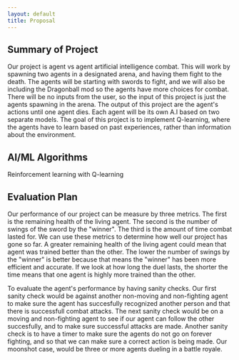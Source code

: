 ```yaml
---
layout: default
title: Proposal
---
```


## Summary of Project
Our project is agent vs agent artificial intelligence combat. This will work by spawning two agents in a designated arena, and having them fight to the death. The agents will be starting with swords to fight, and we will also be including the Dragonball mod so the agents have more choices for combat. There will be no inputs from the user, so the input of this project is just the agents spawning in the arena. The output of this project are the agent's actions until one agent dies. Each agent will be its own A.I based on two separate models. The goal of this project is to implement Q-learning, where the agents have to learn based on past experiences, rather than information about the environment.

## AI/ML Algorithms
Reinforcement learning with Q-learning

## Evaluation Plan
Our performance of our project can be measure by three metrics. The first is the remaining health of the living agent. The second is the number of swings of the sword by the "winner". The third is the amount of time combat lasted for. We can use these metrics to determine how well our project has gone so far. A greater remaining health of the living agent could mean that agent was trained better than the other. The lower the number of swings by the "winner" is better because that means the "winner" has been more efficient and accurate. If we look at how long the duel lasts, the shorter the time means that one agent is highly more trained than the other.

To evaluate the agent's performance by having sanity checks. Our first sanity check would be against another non-moving and non-fighting agent to make sure the agent has succesfully recognized another person and that there is successfull combat attacks. The next sanity check would be on a moving and non-fighting agent to see if our agent can follow the other succesfully, and to make sure successful attacks are made. Another sanity check is to have a timer to make sure the agents do not go on forever fighting, and so that we can make sure a correct action is being made. Our moonshot case, would be three or more agents dueling in a battle royale.
